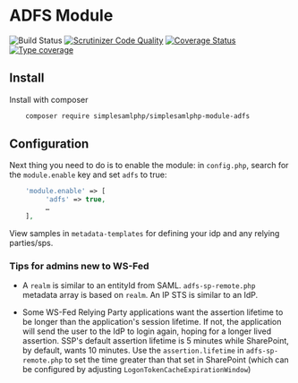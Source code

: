 # ADFS Module

![Build Status](https://github.com/simplesamlphp/simplesamlphp-module-adfs/workflows/CI/badge.svg?branch=master)
[![Scrutinizer Code Quality](https://scrutinizer-ci.com/g/simplesamlphp/simplesamlphp-module-adfs/badges/quality-score.png?b=master)](https://scrutinizer-ci.com/g/simplesamlphp/simplesamlphp-module-adfs/?branch=master)
[![Coverage Status](https://codecov.io/gh/simplesamlphp/simplesamlphp-module-adfs/branch/master/graph/badge.svg)](https://codecov.io/gh/simplesamlphp/simplesamlphp-module-adfs)
[![Type coverage](https://shepherd.dev/github/simplesamlphp/simplesamlphp-module-adfs/coverage.svg)](https://shepherd.dev/github/simplesamlphp/simplesamlphp-module-adfs)

## Install

Install with composer

```bash
    composer require simplesamlphp/simplesamlphp-module-adfs
```

## Configuration

Next thing you need to do is to enable the module: in
 `config.php`, search for the `module.enable` key and set `adfs` to true:

 ```php
     'module.enable' => [
          'adfs' => true,
          …
     ],
 ```

View samples in `metadata-templates` for defining your idp and any relying
parties/sps.

### Tips for admins new to WS-Fed

* A `realm` is similar to an entityId from SAML. `adfs-sp-remote.php` metadata
  array is based on `realm`. An IP STS is similar to an IdP.

* Some WS-Fed Relying Party applications want the assertion lifetime to be
  longer than the application's session lifetime. If not, the application will
  send the user to the IdP to login again, hoping for a longer lived assertion.
  SSP's default assertion lifetime is 5 minutes while SharePoint, by default,
  wants 10 minutes. Use the `assertion.lifetime` in `adfs-sp-remote.php` to set
  the time greater than that set in SharePoint (which can be configured by
  adjusting `LogonTokenCacheExpirationWindow`)

